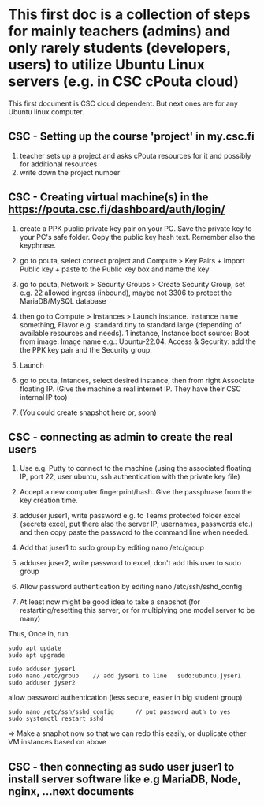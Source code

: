 # This first doc is a collection of steps for mainly teachers (admins) and only rarely students (developers, users) to utilize Ubuntu Linux servers (e.g. in CSC cPouta cloud)

This first document is CSC cloud dependent. But next ones are for any Ubuntu linux computer.

## CSC - Setting up the course 'project' in my.csc.fi

1. teacher sets up a project and asks cPouta resources for it and possibly for additional resources
1. write down the project number

## CSC - Creating virtual machine(s) in the https://pouta.csc.fi/dashboard/auth/login/

1. create a PPK public private key pair on your PC. Save the private key to your PC's safe folder. Copy the public key hash text. Remember also the keyphrase.

1. go to pouta, select correct project and Compute > Key Pairs + Import Public key + paste to the Public key box and name the key

1. go to pouta, Network > Security Groups > Create Security Group, set e.g. 22 allowed ingress (inbound), maybe not 3306 to protect the MariaDB/MySQL database

1. then go to Compute > Instances > Launch instance. Instance name something, Flavor e.g. standard.tiny to standard.large (depending of available resources and needs). 1 instance, Instance boot source: Boot from image. Image name e.g.: Ubuntu-22.04. Access & Security: add the the PPK key pair and the Security group.

1. Launch

1. go to pouta, Intances, select desired instance, then from right Associate floating IP. (Give the machine a real internet IP. They have their CSC internal IP too)

1. (You could create snapshot here or, soon)


## CSC - connecting as admin to create the real users

1. Use e.g. Putty to connect to the machine (using the associated floating IP, port 22, user ubuntu, ssh authentication with the private key file)

1. Accept a new computer fingerprint/hash. Give the passphrase from the key creation time.

1. adduser juser1, write password e.g. to Teams protected folder excel (secrets excel, put there also the server IP, usernames, passwords etc.) and then copy paste the password to the command line when needed.
1. Add that juser1 to sudo group by editing nano /etc/group
1. adduser juser2, write password to excel, don't add this user to sudo group
1. Allow password authentication by editing nano /etc/ssh/sshd_config
1. At least now might be good idea to take a snapshot (for restarting/resetting this server, or for multiplying one model server to be many)

Thus, Once in, run 
	
```
sudo apt update 
sudo apt upgrade

sudo adduser jyser1
sudo nano /etc/group    // add jyser1 to line   sudo:ubuntu,jyser1
sudo adduser jyser2
```

allow password authentication (less secure, easier in big student group)

```
sudo nano /etc/ssh/sshd_config      // put password auth to yes
sudo systemctl restart sshd
```

=> Make a snaphot now so that we can redo this easily, or duplicate other VM instances based on above

## CSC - then connecting as sudo user juser1 to install server software like e.g MariaDB, Node, nginx, ...next documents

